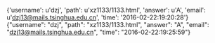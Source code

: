 {'username': u'dzj', 'path': u'xz1133/1133.html', 'answer': u'A', 'email': u'dzj13@mails.tsinghua.edu.cn', 'time': '2016-02-22:19:20:28'}
{"username": "dzj", "path": "xz1133/1133.html", "answer": "A", "email": "dzj13@mails.tsinghua.edu.cn", "time": "2016-02-22:19:25:59"}
